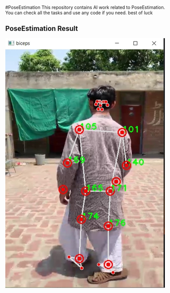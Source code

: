 #PoseEstimation
This repository contains AI work related to PoseEstimation. You can check all the tasks and use any code if you need. best of luck

## PoseEstimation Result
![PoseEstimation](https://github.com/Bilal-Javed-Goraya/PoseEstimation/blob/main/Output.jpg)

